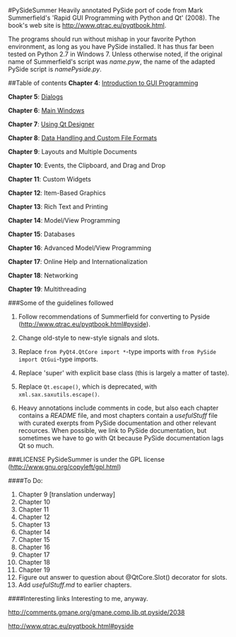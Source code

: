 ﻿#PySideSummer
Heavily annotated PySide port of code from Mark Summerfield's 'Rapid GUI Programming with Python and Qt' (2008). The book's web site is http://www.qtrac.eu/pyqtbook.html. 

The programs should run without mishap in your favorite Python environment, as long as you have PySide installed. It has thus far been tested on Python 2.7 in Windows 7. Unless otherwise noted, if the original name of Summerfield's script was _name.pyw_, the name of the adapted PySide script is _namePyside.py_.  
  

##Table of contents
**Chapter 4**: <a href="https://github.com/EricThomson/PySideSummer/tree/master/Chapter4">Introduction to GUI Programming</a>

**Chapter 5**: <a href="https://github.com/EricThomson/PySideSummer/tree/master/Chapter5">Dialogs</a>

**Chapter 6**: <a href="https://github.com/EricThomson/PySideSummer/tree/master/Chapter6">Main Windows</a>

**Chapter 7**: <a href="https://github.com/EricThomson/PySideSummer/tree/master/Chapter7">Using Qt Designer</a>

**Chapter 8**: <a href="https://github.com/EricThomson/PySideSummer/tree/master/Chapter8">Data Handling and Custom File Formats</a>

**Chapter 9**: Layouts and Multiple Documents

**Chapter 10**: Events, the Clipboard, and Drag and Drop

**Chapter 11**: Custom Widgets

**Chapter 12**: Item-Based Graphics

**Chapter 13**: Rich Text and Printing

**Chapter 14**: Model/View Programming

**Chapter 15**: Databases

**Chapter 16**: Advanced Model/View Programming

**Chapter 17**: Online Help and Internationalization

**Chapter 18**: Networking

**Chapter 19**: Multithreading

###Some of the guidelines followed
1. Follow recommendations of Summerfield for converting to Pyside (http://www.qtrac.eu/pyqtbook.html#pyside).

2. Change old-style to new-style signals and slots.

3. Replace `from PyQt4.QtCore import *`-type imports with `from PySide import QtGui`-type imports.

4. Replace 'super' with explicit base class (this is largely a matter of taste). 

5. Replace `Qt.escape()`, which is deprecated, with `xml.sax.saxutils.escape()`.

6. Heavy annotations include comments in code, but also each chapter contains a _README_ file, and most chapters contain a _usefulStuff_ file with curated exerpts from PySide documentation and other relevant recources. When possible, we link to PySide documentation, but sometimes we have to go with Qt because PySide documentation lags Qt so much.

###LICENSE
PySideSummer is under the GPL license (http://www.gnu.org/copyleft/gpl.html)


####To Do:
1. Chapter 9 [translation underway]
6. Chapter 10
7. Chapter 11
8. Chapter 12
9. Chapter 13
10. Chapter 14
11. Chapter 15
12. Chapter 16
13. Chapter 17
14. Chapter 18
15. Chapter 19
16. Figure out answer to question about @QtCore.Slot() decorator for slots.
17. Add _usefulStuff.md_ to earlier chapters.

####Interesting links
Interesting to me, anyway.

http://comments.gmane.org/gmane.comp.lib.qt.pyside/2038

http://www.qtrac.eu/pyqtbook.html#pyside
